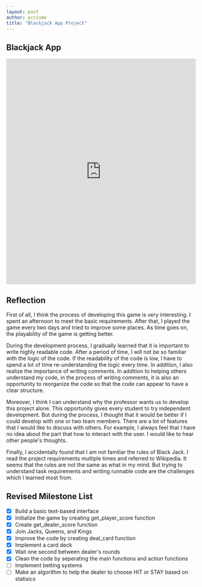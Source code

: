 ```yaml
---
layout: post
author: pccisme
title: "Blackjack App Project"
---
```


## Blackjack App
<iframe src="https://trinket.io/embed/python/0766239ccd" width="100%" height="600" frameborder="0" marginwidth="0" marginheight="0" allowfullscreen></iframe>

## Reflection
First of all, I think the process of developing this game is very interesting. I spent an afternoon to meet the basic requirements. After that, I played the game every two days and tried to improve some places. As time goes on, the playability of the game is getting better.

During the development process, I gradually learned that it is important to write highly readable code. After a period of time, I will not be so familiar with the logic of the code. If the readability of the code is low, I have to spend a lot of time re-understanding the logic every time. In addition, I also realize the importance of writing comments. In addition to helping others understand my code, in the process of writing comments, it is also an opportunity to reorganize the code so that the code can appear to have a clear structure.

Moreover, I think I can understand why the professor wants us to develop this project alone. This opportunity gives every student to try independent development. But during the process, I thought that it would be better if I could develop with one or two team members. There are a lot of features that I would like to discuss with others. For example, I always feel that I have no idea about the part that how to interact with the user. I would like to hear other people's thoughts.

Finally, I accidentally found that I am not familiar the rules of Black Jack. I read the project requirements multiple times and referred to Wikipedia. It seems that the rules are not the same as what in my mind. But trying to understand task requirements and writing runnable code are the challenges which I learned most from.

## Revised Milestone List

- [x] Build a basic text-based interface
- [x] Initialize the game by creating get_player_score function
- [x] Create get_dealer_score function
- [x] Join Jacks, Queens, and Kings
- [x] Improve the code by creating deal_card function
- [x] Implement a card deck
- [x] Wait one second between dealer's rounds
- [x] Clean the code by seperating the main functions and action functions
- [ ] Implement betting systems
- [ ] Make an algorithm to help the dealer to choose HIT or STAY based on statisics

